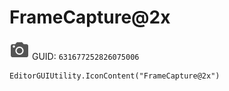 # FrameCapture@2x
![](/img/FrameCapture@2x.png)
GUID: `631677252826075006`
```
EditorGUIUtility.IconContent("FrameCapture@2x")
```
